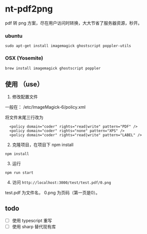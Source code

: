 # nt-pdf2png

pdf 转 png 方案，尽在用户访问时转换，大大节省了服务器资源，秒开。

### ubuntu 

```
sudo apt-get install imagemagick ghostscript poppler-utils
```


### OSX (Yosemite)

```
brew install imagemagick ghostscript poppler
```

## 使用 （use）


1.  修改配置文件

一般在： /etc/ImageMagick-6/policy.xml

将文件末尾三行改为

```
  <policy domain="coder" rights="read|write" pattern="PDF" />
  <policy domain="coder" rights="none" pattern="XPS" />
  <policy domain="coder" rights="read|write" pattern="LABEL" />

```

2. 克隆项目，在项目下 npm install 

```
npm install
```

3. 运行

```
npm run start
```

4. 访问 `http://localhost:3000/test/test.pdf/0.png`

test.pdf 为文件名， 0.png 为页码（第一页是0）。


## todo

- [ ] 使用 typescript 重写
- [ ] 使用 sharp 替代现有库